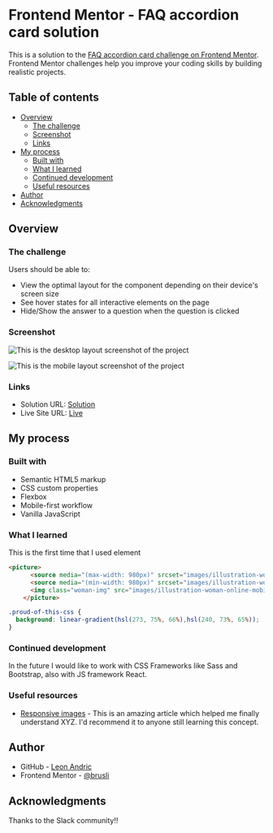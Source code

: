 # Frontend Mentor - FAQ accordion card solution

This is a solution to the [FAQ accordion card challenge on Frontend Mentor](https://www.frontendmentor.io/challenges/faq-accordion-card-XlyjD0Oam). Frontend Mentor challenges help you improve your coding skills by building realistic projects. 

## Table of contents

- [Overview](#overview)
  - [The challenge](#the-challenge)
  - [Screenshot](#screenshot)
  - [Links](#links)
- [My process](#my-process)
  - [Built with](#built-with)
  - [What I learned](#what-i-learned)
  - [Continued development](#continued-development)
  - [Useful resources](#useful-resources)
- [Author](#author)
- [Acknowledgments](#acknowledgments)


## Overview

### The challenge

Users should be able to:

- View the optimal layout for the component depending on their device's screen size
- See hover states for all interactive elements on the page
- Hide/Show the answer to a question when the question is clicked

### Screenshot

![This is the desktop layout screenshot of the project](/images/Screenshot-desktop%20design.PNG.)

![This is the mobile layout screenshot of the project](/images/Screenshot-mobile%20design.PNG.)

### Links

- Solution URL: [Solution](https://github.com/brusli147/faq-accordion-card-main)
- Live Site URL: [Live](https://brusli147.github.io/faq-accordion-card-main/)

## My process

### Built with

- Semantic HTML5 markup
- CSS custom properties
- Flexbox
- Mobile-first workflow
- Vanilla JavaScript

### What I learned

This is the first time that I used <picture> element

```html
<picture>
      <source media="(max-width: 980px)" srcset="images/illustration-woman-online-mobile.svg">
      <source media="(min-width: 980px)" srcset="images/illustration-woman-online-desktop.svg">
      <img class="woman-img" src="images/illustration-woman-online-mobile.svg" alt="Woman standing in front of the computer">
    </picture>
```
```css
.proud-of-this-css {
  background: linear-gradient(hsl(273, 75%, 66%),hsl(240, 73%, 65%));
}
```


### Continued development

In the future I would like to work with CSS Frameworks like Sass and Bootstrap, also with JS framework React.

### Useful resources

- [Responsive images](https://developer.mozilla.org/en-US/docs/Learn/HTML/Multimedia_and_embedding/Responsive_images) - This is an amazing article which helped me finally understand XYZ. I'd recommend it to anyone still learning this concept.


## Author

- GitHub - [Leon Andric](https://github.com/brusli147)
- Frontend Mentor - [@brusli](https://www.frontendmentor.io/profile/brusli147)

## Acknowledgments

Thanks to the Slack community!!
